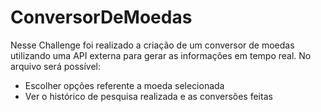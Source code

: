 # ConversorDeMoedas
Nesse Challenge foi realizado a criação de um conversor de moedas utilizando uma API externa para gerar as informações em tempo real.
No arquivo será possível:
- Escolher opções referente a moeda selecionada
- Ver o histórico de pesquisa realizada e as conversões feitas

